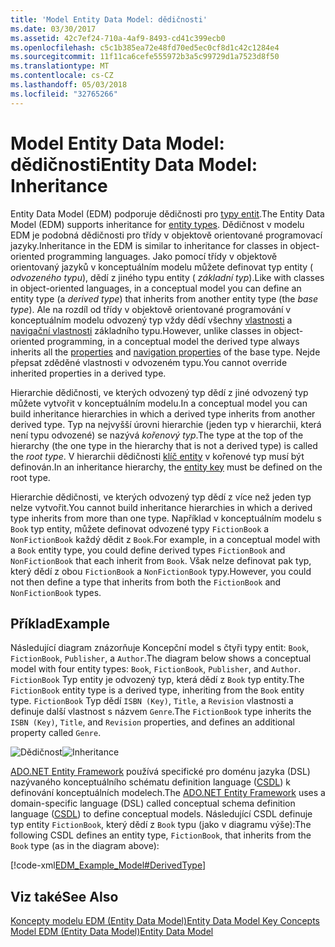 ```yaml
---
title: 'Model Entity Data Model: dědičnosti'
ms.date: 03/30/2017
ms.assetid: 42c7ef24-710a-4af9-8493-cd41c399ecb0
ms.openlocfilehash: c5c1b385ea72e48fd70ed5ec0cf8d1c42c1284e4
ms.sourcegitcommit: 11f11ca6cefe555972b3a5c99729d1a7523d8f50
ms.translationtype: MT
ms.contentlocale: cs-CZ
ms.lasthandoff: 05/03/2018
ms.locfileid: "32765266"
---
```

# <a name="entity-data-model-inheritance"></a><span data-ttu-id="4a5e1-102">Model Entity Data Model: dědičnosti</span><span class="sxs-lookup"><span data-stu-id="4a5e1-102">Entity Data Model: Inheritance</span></span>
<span data-ttu-id="4a5e1-103">Entity Data Model (EDM) podporuje dědičnosti pro [typy entit](../../../../docs/framework/data/adonet/entity-type.md).</span><span class="sxs-lookup"><span data-stu-id="4a5e1-103">The Entity Data Model (EDM) supports inheritance for [entity types](../../../../docs/framework/data/adonet/entity-type.md).</span></span> <span data-ttu-id="4a5e1-104">Dědičnost v modelu EDM je podobná dědičnosti pro třídy v objektově orientované programovací jazyky.</span><span class="sxs-lookup"><span data-stu-id="4a5e1-104">Inheritance in the EDM is similar to inheritance for classes in object-oriented programming languages.</span></span> <span data-ttu-id="4a5e1-105">Jako pomocí třídy v objektově orientovaný jazyků v konceptuálním modelu můžete definovat typ entity ( *odvozeného typu*), dědí z jiného typu entity ( *základní typ*).</span><span class="sxs-lookup"><span data-stu-id="4a5e1-105">Like with classes in object-oriented languages, in a conceptual model you can define an entity type (a *derived type*) that inherits from another entity type (the *base type*).</span></span> <span data-ttu-id="4a5e1-106">Ale na rozdíl od třídy v objektově orientované programování v konceptuálním modelu odvozený typ vždy dědí všechny [vlastnosti](../../../../docs/framework/data/adonet/property.md) a [navigační vlastnosti](../../../../docs/framework/data/adonet/navigation-property.md) základního typu.</span><span class="sxs-lookup"><span data-stu-id="4a5e1-106">However, unlike classes in object-oriented programming, in a conceptual model the derived type always inherits all the [properties](../../../../docs/framework/data/adonet/property.md) and [navigation properties](../../../../docs/framework/data/adonet/navigation-property.md) of the base type.</span></span> <span data-ttu-id="4a5e1-107">Nejde přepsat zděděné vlastnosti v odvozeném typu.</span><span class="sxs-lookup"><span data-stu-id="4a5e1-107">You cannot override inherited properties in a derived type.</span></span>  
  
 <span data-ttu-id="4a5e1-108">Hierarchie dědičnosti, ve kterých odvozený typ dědí z jiné odvozený typ můžete vytvořit v konceptuálním modelu.</span><span class="sxs-lookup"><span data-stu-id="4a5e1-108">In a conceptual model you can build inheritance hierarchies in which a derived type inherits from another derived type.</span></span> <span data-ttu-id="4a5e1-109">Typ na nejvyšší úrovni hierarchie (jeden typ v hierarchii, která není typu odvozené) se nazývá *kořenový typ*.</span><span class="sxs-lookup"><span data-stu-id="4a5e1-109">The type at the top of the hierarchy (the one type in the hierarchy that is not a derived type) is called the *root type*.</span></span> <span data-ttu-id="4a5e1-110">V hierarchii dědičnosti [klíč entity](../../../../docs/framework/data/adonet/entity-key.md) v kořenové typ musí být definován.</span><span class="sxs-lookup"><span data-stu-id="4a5e1-110">In an inheritance hierarchy, the [entity key](../../../../docs/framework/data/adonet/entity-key.md) must be defined on the root type.</span></span>  
  
 <span data-ttu-id="4a5e1-111">Hierarchie dědičnosti, ve kterých odvozený typ dědí z více než jeden typ nelze vytvořit.</span><span class="sxs-lookup"><span data-stu-id="4a5e1-111">You cannot build inheritance hierarchies in which a derived type inherits from more than one type.</span></span> <span data-ttu-id="4a5e1-112">Například v konceptuálním modelu s `Book` typ entity, můžete definovat odvozené typy `FictionBook` a `NonFictionBook` každý dědit z `Book`.</span><span class="sxs-lookup"><span data-stu-id="4a5e1-112">For example, in a conceptual model with a `Book` entity type, you could define derived types `FictionBook` and `NonFictionBook` that each inherit from `Book`.</span></span> <span data-ttu-id="4a5e1-113">Však nelze definovat pak typ, který dědí z obou `FictionBook` a `NonFictionBook` typy.</span><span class="sxs-lookup"><span data-stu-id="4a5e1-113">However, you could not then define a type that inherits from both the `FictionBook` and `NonFictionBook` types.</span></span>  
  
## <a name="example"></a><span data-ttu-id="4a5e1-114">Příklad</span><span class="sxs-lookup"><span data-stu-id="4a5e1-114">Example</span></span>  
 <span data-ttu-id="4a5e1-115">Následující diagram znázorňuje Koncepční model s čtyři typy entit: `Book`, `FictionBook`, `Publisher`, a `Author`.</span><span class="sxs-lookup"><span data-stu-id="4a5e1-115">The diagram below shows a conceptual model with four entity types: `Book`, `FictionBook`, `Publisher`, and `Author`.</span></span> <span data-ttu-id="4a5e1-116">`FictionBook` Typ entity je odvozený typ, která dědí z `Book` typ entity.</span><span class="sxs-lookup"><span data-stu-id="4a5e1-116">The `FictionBook` entity type is a derived type, inheriting from the `Book` entity type.</span></span> <span data-ttu-id="4a5e1-117">`FictionBook` Typ dědí `ISBN (Key)`, `Title`, a `Revision` vlastnosti a definuje další vlastnost s názvem `Genre`.</span><span class="sxs-lookup"><span data-stu-id="4a5e1-117">The `FictionBook` type inherits the `ISBN (Key)`, `Title`, and `Revision` properties, and defines an additional property called `Genre`.</span></span>  
  
 <span data-ttu-id="4a5e1-118">![Dědičnost](../../../../docs/framework/data/adonet/media/inheritanceexample.gif "InheritanceExample")</span><span class="sxs-lookup"><span data-stu-id="4a5e1-118">![Inheritance](../../../../docs/framework/data/adonet/media/inheritanceexample.gif "InheritanceExample")</span></span>  
  
 <span data-ttu-id="4a5e1-119">[ADO.NET Entity Framework](../../../../docs/framework/data/adonet/ef/index.md) používá specifické pro doménu jazyka (DSL) nazývaného konceptuálního schématu definition language ([CSDL](../../../../docs/framework/data/adonet/ef/language-reference/csdl-specification.md)) k definování konceptuálních modelech.</span><span class="sxs-lookup"><span data-stu-id="4a5e1-119">The [ADO.NET Entity Framework](../../../../docs/framework/data/adonet/ef/index.md) uses a domain-specific language (DSL) called conceptual schema definition language ([CSDL](../../../../docs/framework/data/adonet/ef/language-reference/csdl-specification.md)) to define conceptual models.</span></span> <span data-ttu-id="4a5e1-120">Následující CSDL definuje typ entity `FictionBook`, který dědí z `Book` typu (jako v diagramu výše):</span><span class="sxs-lookup"><span data-stu-id="4a5e1-120">The following CSDL defines an entity type, `FictionBook`, that inherits from the `Book` type (as in the diagram above):</span></span>  
  
 [!code-xml[EDM_Example_Model#DerivedType](../../../../samples/snippets/xml/VS_Snippets_Data/edm_example_model/xml/books5.edmx#derivedtype)]  
  
## <a name="see-also"></a><span data-ttu-id="4a5e1-121">Viz také</span><span class="sxs-lookup"><span data-stu-id="4a5e1-121">See Also</span></span>  
 [<span data-ttu-id="4a5e1-122">Koncepty modelu EDM (Entity Data Model)</span><span class="sxs-lookup"><span data-stu-id="4a5e1-122">Entity Data Model Key Concepts</span></span>](../../../../docs/framework/data/adonet/entity-data-model-key-concepts.md)  
 [<span data-ttu-id="4a5e1-123">Model EDM (Entity Data Model)</span><span class="sxs-lookup"><span data-stu-id="4a5e1-123">Entity Data Model</span></span>](../../../../docs/framework/data/adonet/entity-data-model.md)
